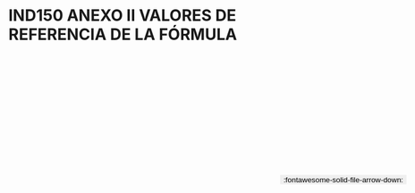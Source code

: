 
# IND150 ANEXO II VALORES DE REFERENCIA DE LA FÓRMULA

<a href='../IND150 ANEXO II VALORES DE REFERENCIA DE LA FÓRMULA.pdf' download>
<button class='md-button -primary' 
id='download-btn' style="position: fixed; top: 10%; right: 20px; 
        transform: translateY(-50%); z-index: 1000;  border: none; ">
:fontawesome-solid-file-arrow-down: 
</button>
</a>

<div 
    id='../IND150 ANEXO II VALORES DE REFERENCIA DE LA FÓRMULA.pdf' 
    data-pdf-url='../IND150 ANEXO II VALORES DE REFERENCIA DE LA FÓRMULA.pdf'
    style=' width: 100%; height: auto;overflow: auto;'>
</div>

